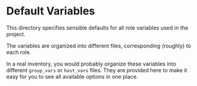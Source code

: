 Default Variables
=================

This directory specifies sensible defaults for all role variables used in the
project.

The variables are organized into different files, corresponding (roughly) to each
role.

In a real inventory, you would probably organize these variables into different
`group_vars` or `host_vars` files. They are provided here to make it easy for you
to see all available options in one place.
